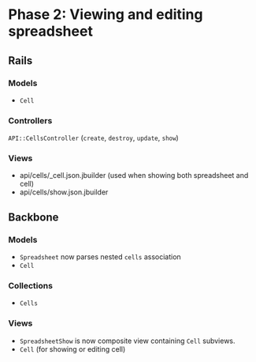 # Phase 2: Viewing and editing spreadsheet

## Rails
### Models
* `Cell`

### Controllers
`API::CellsController` (`create`, `destroy`, `update`, `show`)

### Views
* api/cells/_cell.json.jbuilder (used when showing both spreadsheet and cell)
* api/cells/show.json.jbuilder

## Backbone
### Models
* `Spreadsheet` now parses nested `cells` association
* `Cell`

### Collections
* `Cells`

### Views
* `SpreadsheetShow` is now composite view containing `Cell` subviews.
* `Cell` (for showing or editing cell)
